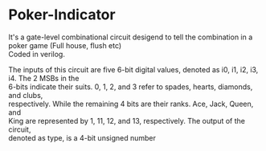 # Poker-Indicator

 It's a gate-level combinational circuit desigend to tell the combination in a poker game (Full house, flush etc)  
 Coded in verilog.  

The inputs of this circuit are five 6-bit digital values, denoted as i0, i1, i2, i3, i4. The 2 MSBs in the  
6-bits indicate their suits. 0, 1, 2, and 3 refer to spades, hearts, diamonds, and clubs,  
respectively. While the remaining 4 bits are their ranks. Ace, Jack, Queen, and  
King are represented by 1, 11, 12, and 13, respectively. The output of the circuit,  
denoted as type, is a 4-bit unsigned number  
